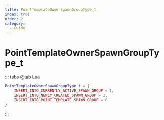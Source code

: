 ```yaml
---
title: PointTemplateOwnerSpawnGroupType_t
index: true
order: 2
category:
  - Guide
---
```


# PointTemplateOwnerSpawnGroupType_t
::: tabs
@tab Lua
```lua
PointTemplateOwnerSpawnGroupType_t = {
    INSERT_INTO_CURRENTLY_ACTIVE_SPAWN_GROUP = 1,
    INSERT_INTO_NEWLY_CREATED_SPAWN_GROUP = 2,
    INSERT_INTO_POINT_TEMPLATE_SPAWN_GROUP = 0
}
```
:::